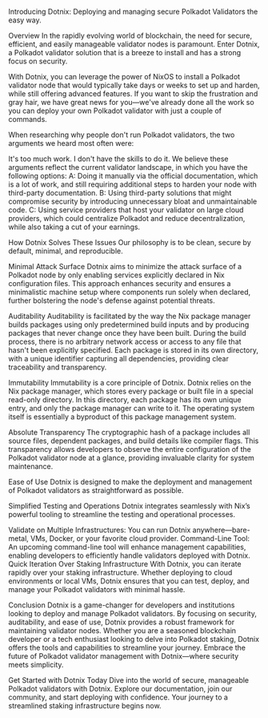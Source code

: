 Introducing Dotnix: Deploying and managing secure Polkadot Validators the easy way.
 
Overview
In the rapidly evolving world of blockchain, the need for secure, efficient, and easily manageable validator nodes is paramount. Enter Dotnix, a Polkadot validator solution that is a breeze to install and has a strong focus on security.
 
With Dotnix, you can leverage the power of NixOS to install a Polkadot validator node that would typically take days or weeks to set up and harden, while still offering advanced features. If you want to skip the frustration and gray hair, we have great news for you—we've already done all the work so you can deploy your own Polkadot validator with just a couple of commands.
 
When researching why people don't run Polkadot validators, the two arguments we heard most often were:
 
It's too much work.
I don't have the skills to do it.
We believe these arguments reflect the current validator landscape, in which you have the following options:
A: Doing it manually via the official documentation, which is a lot of work, and still requiring additional steps to harden your node with third-party documentation.
B: Using third-party solutions that might compromise security by introducing unnecessary bloat and unmaintainable code.
C: Using service providers that host your validator on large cloud providers, which could centralize Polkadot and reduce decentralization, while also taking a cut of your earnings.
 
How Dotnix Solves These Issues
Our philosophy is to be clean, secure by default, minimal, and reproducible.
 
Minimal Attack Surface
Dotnix aims to minimize the attack surface of a Polkadot node by only enabling services explicitly declared in Nix configuration files. This approach enhances security and ensures a minimalistic machine setup where components run solely when declared, further bolstering the node's defense against potential threats.
 
Auditability
Auditability is facilitated by the way the Nix package manager builds packages using only predetermined build inputs and by producing packages that never change once they have been built. During the build process, there is no arbitrary network access or access to any file that hasn't been explicitly specified. Each package is stored in its own directory, with a unique identifier capturing all dependencies, providing clear traceability and transparency.
 
Immutability
Immutability is a core principle of Dotnix. Dotnix relies on the Nix package manager, which stores every package or built file in a special read-only directory. In this directory, each package has its own unique entry, and only the package manager can write to it. The operating system itself is essentially a byproduct of this package management system.
 
Absolute Transparency
The cryptographic hash of a package includes all source files, dependent packages, and build details like compiler flags. This transparency allows developers to observe the entire configuration of the Polkadot validator node at a glance, providing invaluable clarity for system maintenance.
 
Ease of Use
Dotnix is designed to make the deployment and management of Polkadot validators as straightforward as possible.
 
Simplified Testing and Operations
Dotnix integrates seamlessly with Nix’s powerful tooling to streamline the testing and operational processes.
 
Validate on Multiple Infrastructures: You can run Dotnix anywhere—bare-metal, VMs, Docker, or your favorite cloud provider.
Command-Line Tool: An upcoming command-line tool will enhance management capabilities, enabling developers to efficiently handle validators deployed with Dotnix.
Quick Iteration Over Staking Infrastructure
With Dotnix, you can iterate rapidly over your staking infrastructure. Whether deploying to cloud environments or local VMs, Dotnix ensures that you can test, deploy, and manage your Polkadot validators with minimal hassle.
 
Conclusion
Dotnix is a game-changer for developers and institutions looking to deploy and manage Polkadot validators. By focusing on security, auditability, and ease of use, Dotnix provides a robust framework for maintaining validator nodes. Whether you are a seasoned blockchain developer or a tech enthusiast looking to delve into Polkadot staking, Dotnix offers the tools and capabilities to streamline your journey. Embrace the future of Polkadot validator management with Dotnix—where security meets simplicity.
 
Get Started with Dotnix Today
Dive into the world of secure, manageable Polkadot validators with Dotnix. Explore our documentation, join our community, and start deploying with confidence. Your journey to a streamlined staking infrastructure begins now.
